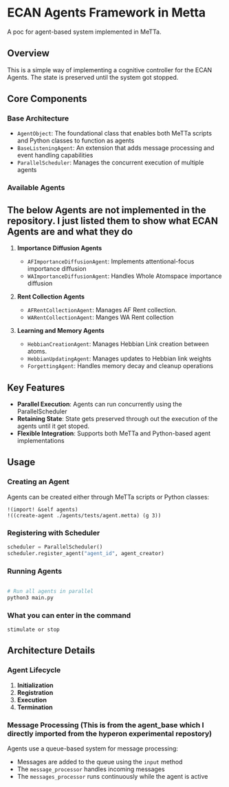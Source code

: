 # ECAN Agents Framework in Metta

A poc for agent-based system implemented in MeTTa.

## Overview

This is a simple way of implementing a cognitive controller for the ECAN Agents. The state is preserved until the system got stopped.

## Core Components

### Base Architecture

- `AgentObject`: The foundational class that enables both MeTTa scripts and Python classes to function as agents
- `BaseListeningAgent`: An extension that adds message processing and event handling capabilities
- `ParallelScheduler`: Manages the concurrent execution of multiple agents

### Available Agents

## The below Agents are not implemented in the repository. I just listed them to show what ECAN Agents are and what they do

1. **Importance Diffusion Agents**
   - `AFImportanceDiffusionAgent`: Implements attentional-focus importance diffusion
   - `WAImportanceDiffusionAgent`: Handles Whole Atomspace importance diffusion

2. **Rent Collection Agents**
   - `AFRentCollectionAgent`: Manages AF Rent collection.
   - `WARentCollectionAgent`: Manges WA Rent collection

3. **Learning and Memory Agents**
   - `HebbianCreationAgent`: Manages Hebbian Link creation between atoms.
   - `HebbianUpdatingAgent`: Manages updates to Hebbian link weights
   - `ForgettingAgent`: Handles memory decay and cleanup operations

## Key Features

- **Parallel Execution**: Agents can run concurrently using the ParallelScheduler
- **Retaining State**: State gets preserved through out the execution of the agents until it get stoped.
- **Flexible Integration**: Supports both MeTTa and Python-based agent implementations

## Usage

### Creating an Agent

Agents can be created either through MeTTa scripts or Python classes:

```metta
!(import! &self agents)
!((create-agent ./agents/tests/agent.metta) (g 3))
```

### Registering with Scheduler

```python
scheduler = ParallelScheduler()
scheduler.register_agent("agent_id", agent_creator)
```

### Running Agents

```python

# Run all agents in parallel
python3 main.py
```

### What you can enter in the command

```
stimulate or stop
```

## Architecture Details

### Agent Lifecycle

1. **Initialization**
2. **Registration**
3. **Execution**
4. **Termination**

### Message Processing (This is from the agent_base which I directly imported from the hyperon experimental repostory)


Agents use a queue-based system for message processing:
- Messages are added to the queue using the `input` method
- The `message_processor` handles incoming messages
- The `messages_processor` runs continuously while the agent is active
